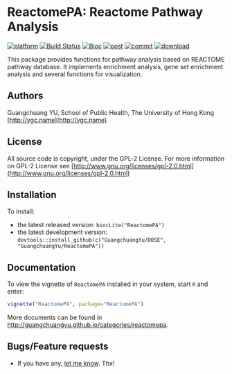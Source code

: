 # ReactomePA: Reactome Pathway Analysis

[![platform](http://www.bioconductor.org/shields/availability/devel/ReactomePA.svg)](http://www.bioconductor.org/packages/devel/bioc/html/ReactomePA.html#archives)
[![Build Status](http://www.bioconductor.org/shields/build/devel/bioc/ReactomePA.svg)](http://bioconductor.org/checkResults/devel/bioc-LATEST/ReactomePA/)
[![Bioc](http://www.bioconductor.org/shields/years-in-bioc/ReactomePA.svg)](http://www.bioconductor.org/packages/devel/bioc/html/ReactomePA.html#since)
[![post](http://www.bioconductor.org/shields/posts/ReactomePA.svg)](https://support.bioconductor.org/t/ReactomePA/)
[![commit](http://www.bioconductor.org/shields/commits/bioc/ReactomePA.svg)](http://www.bioconductor.org/packages/devel/bioc/html/ReactomePA.html#svn_source)
[![download](http://www.bioconductor.org/shields/downloads/ReactomePA.svg)](http://bioconductor.org/packages/stats/bioc/ReactomePA.html)


This package provides functions for pathway analysis based on REACTOME pathway database. It implements enrichment analysis, gene set enrichment analysis and several functions for visualization.

## Authors ##

Guangchuang YU, School of Public Health, The University of Hong Kong [http://ygc.name](http://ygc.name)

## License ##

All source code is copyright, under the GPL-2 License.
For more information on GPL-2 License see [http://www.gnu.org/licenses/gpl-2.0.html](http://www.gnu.org/licenses/gpl-2.0.html)

## Installation ##

To install:
 * the latest released version:
   `biocLite("ReactomePA")`
 * the latest development version:
   `devtools::install_github(c("GuangchuangYu/DOSE", "GuangchuangYu/ReactomePA"))`



## Documentation ##

To view the vignette of `ReactomePA` installed in your system, start `R` and enter:
```r
vignette("ReactomePA", package="ReactomePA")
```

More documents can be found in <http://guangchuangyu.github.io/categories/reactomepa>.


## Bugs/Feature requests ##

 - If you have any, [let me know](https://github.com/GuangchuangYu/ReactomePA/issues). Thx!
